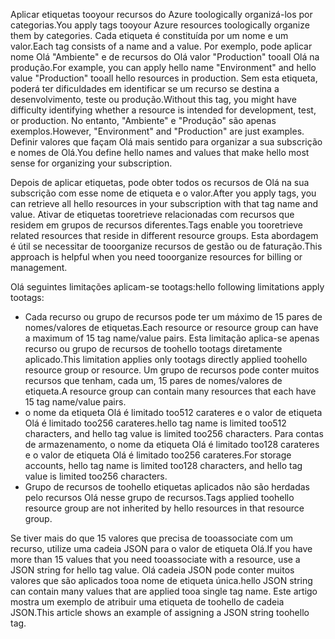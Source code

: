 <span data-ttu-id="63ce8-101">Aplicar etiquetas tooyour recursos do Azure toologically organizá-los por categorias.</span><span class="sxs-lookup"><span data-stu-id="63ce8-101">You apply tags tooyour Azure resources toologically organize them by categories.</span></span> <span data-ttu-id="63ce8-102">Cada etiqueta é constituída por um nome e um valor.</span><span class="sxs-lookup"><span data-stu-id="63ce8-102">Each tag consists of a name and a value.</span></span> <span data-ttu-id="63ce8-103">Por exemplo, pode aplicar nome Olá "Ambiente" e de recursos do Olá valor "Production" tooall Olá na produção.</span><span class="sxs-lookup"><span data-stu-id="63ce8-103">For example, you can apply hello name "Environment" and hello value "Production" tooall hello resources in production.</span></span> <span data-ttu-id="63ce8-104">Sem esta etiqueta, poderá ter dificuldades em identificar se um recurso se destina a desenvolvimento, teste ou produção.</span><span class="sxs-lookup"><span data-stu-id="63ce8-104">Without this tag, you might have difficulty identifying whether a resource is intended for development, test, or production.</span></span> <span data-ttu-id="63ce8-105">No entanto, "Ambiente" e "Produção" são apenas exemplos.</span><span class="sxs-lookup"><span data-stu-id="63ce8-105">However, "Environment" and "Production" are just examples.</span></span> <span data-ttu-id="63ce8-106">Definir valores que façam Olá mais sentido para organizar a sua subscrição e nomes de Olá.</span><span class="sxs-lookup"><span data-stu-id="63ce8-106">You define hello names and values that make hello most sense for organizing your subscription.</span></span>

<span data-ttu-id="63ce8-107">Depois de aplicar etiquetas, pode obter todos os recursos de Olá na sua subscrição com esse nome de etiqueta e o valor.</span><span class="sxs-lookup"><span data-stu-id="63ce8-107">After you apply tags, you can retrieve all hello resources in your subscription with that tag name and value.</span></span> <span data-ttu-id="63ce8-108">Ativar de etiquetas tooretrieve relacionadas com recursos que residem em grupos de recursos diferentes.</span><span class="sxs-lookup"><span data-stu-id="63ce8-108">Tags enable you tooretrieve related resources that reside in different resource groups.</span></span> <span data-ttu-id="63ce8-109">Esta abordagem é útil se necessitar de tooorganize recursos de gestão ou de faturação.</span><span class="sxs-lookup"><span data-stu-id="63ce8-109">This approach is helpful when you need tooorganize resources for billing or management.</span></span>

<span data-ttu-id="63ce8-110">Olá seguintes limitações aplicam-se tootags:</span><span class="sxs-lookup"><span data-stu-id="63ce8-110">hello following limitations apply tootags:</span></span>

* <span data-ttu-id="63ce8-111">Cada recurso ou grupo de recursos pode ter um máximo de 15 pares de nomes/valores de etiquetas.</span><span class="sxs-lookup"><span data-stu-id="63ce8-111">Each resource or resource group can have a maximum of 15 tag name/value pairs.</span></span> <span data-ttu-id="63ce8-112">Esta limitação aplica-se apenas recurso ou grupo de recursos de toohello tootags diretamente aplicado.</span><span class="sxs-lookup"><span data-stu-id="63ce8-112">This limitation applies only tootags directly applied toohello resource group or resource.</span></span> <span data-ttu-id="63ce8-113">Um grupo de recursos pode conter muitos recursos que tenham, cada um, 15 pares de nomes/valores de etiqueta.</span><span class="sxs-lookup"><span data-stu-id="63ce8-113">A resource group can contain many resources that each have 15 tag name/value pairs.</span></span> 
* <span data-ttu-id="63ce8-114">o nome da etiqueta Olá é limitado too512 carateres e o valor de etiqueta Olá é limitado too256 carateres.</span><span class="sxs-lookup"><span data-stu-id="63ce8-114">hello tag name is limited too512 characters, and hello tag value is limited too256 characters.</span></span> <span data-ttu-id="63ce8-115">Para contas de armazenamento, o nome da etiqueta Olá é limitado too128 carateres e o valor de etiqueta Olá é limitado too256 carateres.</span><span class="sxs-lookup"><span data-stu-id="63ce8-115">For storage accounts, hello tag name is limited too128 characters, and hello tag value is limited too256 characters.</span></span>
* <span data-ttu-id="63ce8-116">Grupo de recursos de toohello etiquetas aplicados não são herdadas pelo recursos Olá nesse grupo de recursos.</span><span class="sxs-lookup"><span data-stu-id="63ce8-116">Tags applied toohello resource group are not inherited by hello resources in that resource group.</span></span> 

<span data-ttu-id="63ce8-117">Se tiver mais do que 15 valores que precisa de tooassociate com um recurso, utilize uma cadeia JSON para o valor de etiqueta Olá.</span><span class="sxs-lookup"><span data-stu-id="63ce8-117">If you have more than 15 values that you need tooassociate with a resource, use a JSON string for hello tag value.</span></span> <span data-ttu-id="63ce8-118">Olá cadeia JSON pode conter muitos valores que são aplicados tooa nome de etiqueta única.</span><span class="sxs-lookup"><span data-stu-id="63ce8-118">hello JSON string can contain many values that are applied tooa single tag name.</span></span> <span data-ttu-id="63ce8-119">Este artigo mostra um exemplo de atribuir uma etiqueta de toohello de cadeia JSON.</span><span class="sxs-lookup"><span data-stu-id="63ce8-119">This article shows an example of assigning a JSON string toohello tag.</span></span>
